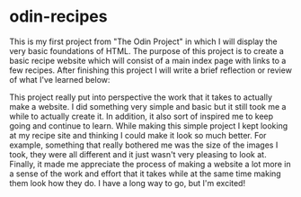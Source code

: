 # odin-recipes
This is my first project from "The Odin Project" in which I will display the very basic foundations of HTML.
The purpose of this project is to create a basic recipe website which will consist of a main index page with links to a few recipes.
After finishing this project I will write a brief reflection or review of what I've learned below:

This project really put into perspective the work that it takes to actually make a website.  I did something very simple and basic but it still took me a while
to actually create it.  In addition, it also sort of inspired me to keep going and continue to learn.  While making this simple project I kept looking at my
recipe site and thinking I could make it look so much better.  For example, something that really bothered me was the size of the images I took, they were all
different and it just wasn't very pleasing to look at.  Finally, it made me appreciate the process of making a website a lot more in a sense of the work and effort 
that it takes while at the same time making them look how they do.  I have a long way to go, but I'm excited!